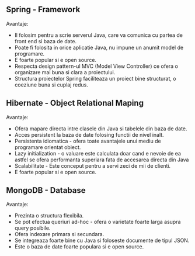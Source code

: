 ## Spring - Framework

Avantaje:
* Il folosim pentru a scrie serverul Java, care va comunica cu partea de front end si baza de date.
* Poate fi folosita in orice aplicatie Java, nu impune un anumit model de programare.
* E foarte popular si e open source.
* Respecta design pattern-ul MVC (Model View Controller) ce ofera o organizare mai buna si clara a proiectului.
* Structura proiectelor Spring faciliteaza un proiect bine structurat, o coeziune buna si cuplaj redus.


## Hibernate - Object Relational Maping

Avantaje:
* Ofera mapare directa intre clasele din Java si tabelele din baza de date.
* Acces persistent la baza de date folosing functii de nivel inalt.
* Persistenta idiomatica - ofera toate avantajele unui mediu de programare orientat obiect.
* Lazy initialization - o valuare este calculata doar cand e nevoie de ea astfel se ofera performanta superiara fata de accesarea directa din Java
* Scalabilitate - Este conceput pentru a servi zeci de mii de clienti.
* E foarte popular si e open source.


## MongoDB - Database

Avantaje:
* Prezinta o structura flexibila.
* Se pot efectua queriuri ad-hoc - ofera o varietate foarte larga asupra query posibile.
* Ofera indexare primara si secundara.
* Se integreaza foarte bine cu Java si foloseste documente de tipul JSON.
* Este o baza de date foarte populara si e open source.
